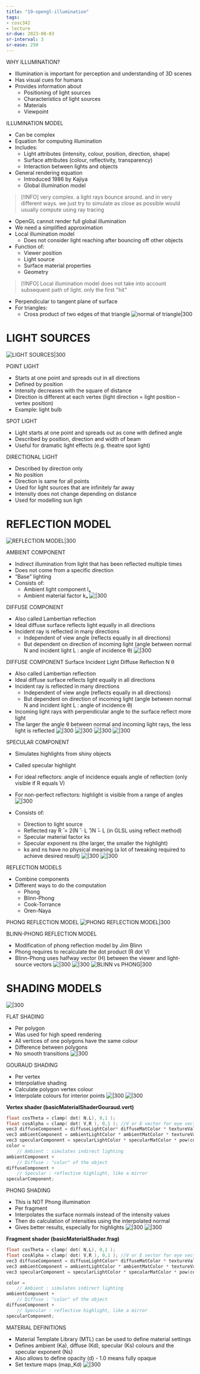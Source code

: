 ```yaml
---
title: "19-opengl-illumination"
tags: 
- cosc342
- lecture
sr-due: 2023-08-03
sr-interval: 3
sr-ease: 250
---
```



WHY ILLUMINATION? 
- Illumination is important for perception and understanding of 3D scenes 
- Has visual cues for humans 
- Provides information about 
	- Positioning of light sources 
	- Characteristics of light sources 
	- Materials 
	- Viewpoint


ILLUMINATION MODEL 
- Can be complex 
- Equation for computing illumination 
- Includes: 
	- Light attributes (intensity, colour, position, direction, shape) 
	- Surface attributes (colour, reflectivity, transparency) 
	- Interaction between lights and objects 
- General rendering equation 
	- Introduced 1986 by Kajiya 
	- Global illumination model

> [!INFO] very complex. a light rays bounce around. and in very different ways. 
> we just try to simulate as close as possible
> would usually compute using ray tracing
> 

- OpenGL cannot render full global illumination 
- We need a simplified approximation 
- Local illumination model 
	- Does not consider light reaching after bouncing off other objects 
- Function of: 
	- Viewer position 
	- Light source 
	- Surface material properties 
	- Geometry

> [!INFO] Local illumination model
> does not take into account subsequent path of light. only the first "hit"
> 

- Perpendicular to tangent plane of surface 
- For triangles: 
	- Cross product of two edges of that triangle
![normal of triangle|300](https://i.imgur.com/F66DFQZ.png)

# LIGHT SOURCES
![LIGHT SOURCES|300](https://i.imgur.com/w79lQrA.png)

POINT LIGHT 
- Starts at one point and spreads out in all directions 
- Defined by position 
- Intensity decreases with the square of distance 
- Direction is different at each vertex (light direction = light position – vertex position) 
- Example: light bulb

SPOT LIGHT 
- Light starts at one point and spreads out as cone with defined angle 
- Described by position, direction and width of beam 
- Useful for dramatic light effects (e.g. theatre spot light)

DIRECTIONAL LIGHT
- Described by direction only 
- No position 
- Direction is same for all points 
- Used for light sources that are infinitely far away 
- Intensity does not change depending on distance 
- Used for modelling sun ligh

# REFLECTION MODEL
![REFLECTION MODEL|300](https://i.imgur.com/AhvCYm6.png)

AMBIENT COMPONENT 
- Indirect illumination from light that has been reflected multiple times 
- Does not come from a specific direction 
- “Base” lighting 
- Consists of: 
	- Ambient light component Iₐ 
	- Ambient material factor kₐ
![|300](https://i.imgur.com/8WtVE70.png)

DIFFUSE COMPONENT 
- Also called Lambertian reflection 
- Ideal diffuse surface reflects light equally in all directions 
- Incident ray is reflected in many directions 
	- Independent of view angle (reflects equally in all directions) 
	- But dependent on direction of incoming light (angle between normal N and incident light L : angle of incidence θ)
![|300](https://i.imgur.com/JNo8xkp.png)

DIFFUSE COMPONENT 
Surface Incident Light Diffuse Reflection N θ 
- Also called Lambertian reflection 
- Ideal diffuse surface reflects light equally in all directions 
- Incident ray is reflected in many directions 
	- Independent of view angle (reflects equally in all directions) 
	- But dependent on direction of incoming light (angle between normal N and incident light L : angle of incidence θ)
- Incoming light rays with perpendicular angle to the surface reflect more light 
- The larger the angle θ between normal and incoming light rays, the less light is reflected
![|300](https://i.imgur.com/UX3o4LJ.png)
![|300](https://i.imgur.com/Se6wKWk.png)
![|300](https://i.imgur.com/wVstdLs.png)
![|300](https://i.imgur.com/oLmN3TN.png)

SPECULAR COMPONENT
- Simulates highlights from shiny objects 
- Called specular highlight 
- For ideal reflectors: angle of incidence equals angle of reflection (only visible if R equals V) 
- For non-perfect reflectors: highlight is visible from a range of angles
![|300](https://i.imgur.com/3ki68Pi.png)


- Consists of: 
	- Direction to light source 
	- Reflected ray R ̂ = 2(N ̂ ⋅ L ̂ )N ̂− L (in GLSL using reflect method) 
	- Specular material factor ks 
	- Specular exponent ns (the larger, the smaller the highlight) 
	- ks and ns have no physical meaning (a lot of tweaking required to achieve desired result)
![|300](https://i.imgur.com/JhGqZKQ.png)
![|300](https://i.imgur.com/QaXbihb.png)

REFLECTION MODELS 
- Combine components 
- Different ways to do the computation 
	- Phong 
	- Blinn-Phong 
	- Cook-Torrance 
	- Oren-Naya

PHONG REFLECTION MODEL
![PHONG REFLECTION MODEL|300](https://i.imgur.com/0JuEGqq.png)

BLINN-PHONG REFLECTION MODEL
- Modification of phong reflection model by Jim Blinn 
- Phong requires to recalculate the dot product (R dot V) 
- Blinn-Phong uses halfway vector (H) between the viewer and light-source vectors
![|300](https://i.imgur.com/cZEimwJ.png)
![|300](https://i.imgur.com/MweKzes.png)
![BLINN vs PHONG|300](https://i.imgur.com/OTZbbRj.png)

# SHADING MODELS
![|300](https://i.imgur.com/0hqXYuI.png)

FLAT SHADING 
- Per polygon 
- Was used for high speed rendering 
- All vertices of one polygons have the same colour 
- Difference between polygons 
- No smooth transitions
![|300](https://i.imgur.com/A7vXECP.png)

GOURAUD SHADING

- Per vertex 
- Interpolative shading 
- Calculate polygon vertex colour 
- Interpolate colours for interior points
![|300](https://i.imgur.com/Ssu1Dzm.png)
![|300](https://i.imgur.com/kY14uv3.png)

**Vertex shader (basicMaterialShaderGouraud.vert)**
``` cpp
float cosTheta = clamp( dot( N,L), 0,1 ); 
float cosAlpha = clamp( dot( V,R ), 0,1 ); //V or E vector for eye vector 
vec3 diffuseComponent = diffuseLightColor* diffuseMatColor * textureVal * cosTheta; 
vec3 ambientComponent = ambientLightColor * ambientMatColor * textureVal; //for simplification we reuse the diffuse texture map for the ambient texture map 
vec3 specularComponent = specularLightColor * specularMatColor * pow(cosAlpha,ns); 
color = 
	// Ambient : simulates indirect lighting 
ambientComponent + 
	// Diffuse : "color" of the object 
diffuseComponent + 
	// Specular : reflective highlight, like a mirror 
specularComponent;
```

PHONG SHADING 
- This is NOT Phong illumination 
- Per fragment 
- Interpolates the surface normals instead of the intensity values 
- Then do calculation of intensities using the interpolated normal 
- Gives better results, especially for highlights
![|300](https://i.imgur.com/XAu4AUA.png)
![|300](https://i.imgur.com/I2mCrPN.png)

**Fragment shader (basicMaterialShader.frag)**
``` cpp 
float cosTheta = clamp( dot( N,L), 0,1 ); 
float cosAlpha = clamp( dot( V,R ), 0,1 ); //V or E vector for eye vector 
vec3 diffuseComponent = diffuseLightColor* diffuseMatColor * textureVal * cosTheta; 
vec3 ambientComponent = ambientLightColor * ambientMatColor * textureVal; //for simplification we reuse the diffuse texture map for the ambient texture map 
vec3 specularComponent = specularLightColor * specularMatColor * pow(cosAlpha,ns); 

color = 
	// Ambient : simulates indirect lighting 
ambientComponent + 
	// Diffuse : "color" of the object 
diffuseComponent + 
	// Specular : reflective highlight, like a mirror 
specularComponent;
```

MATERIAL DEFINITIONS 
- Material Template Library (MTL) can be used to define material settings 
- Defines ambient (Ka), diffuse (Kd), specular (Ks) colours and the specular exponent (Ns) 
- Also allows to define opacity (d) - 1.0 means fully opaque 
- Set texture maps (map_Kd)
![|300](https://i.imgur.com/1yr6lYy.png)
